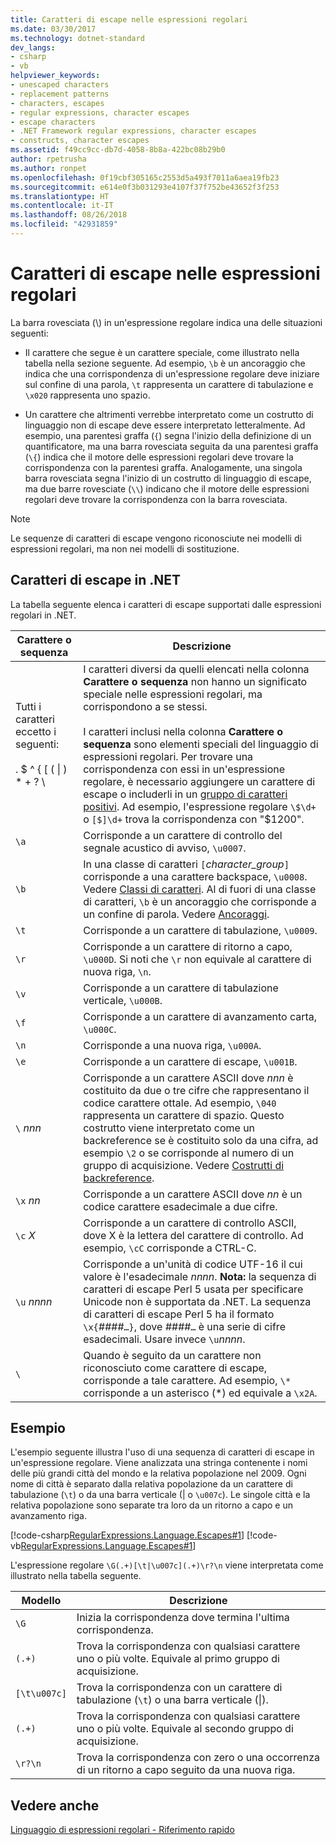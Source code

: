 ```yaml
---
title: Caratteri di escape nelle espressioni regolari
ms.date: 03/30/2017
ms.technology: dotnet-standard
dev_langs:
- csharp
- vb
helpviewer_keywords:
- unescaped characters
- replacement patterns
- characters, escapes
- regular expressions, character escapes
- escape characters
- .NET Framework regular expressions, character escapes
- constructs, character escapes
ms.assetid: f49cc9cc-db7d-4058-8b8a-422bc08b29b0
author: rpetrusha
ms.author: ronpet
ms.openlocfilehash: 0f19cbf305165c2553d5a493f7011a6aea19fb23
ms.sourcegitcommit: e614e0f3b031293e4107f37f752be43652f3f253
ms.translationtype: HT
ms.contentlocale: it-IT
ms.lasthandoff: 08/26/2018
ms.locfileid: "42931859"
---
```

# <a name="character-escapes-in-regular-expressions"></a>Caratteri di escape nelle espressioni regolari
La barra rovesciata (\\) in un'espressione regolare indica una delle situazioni seguenti:  
  
-   Il carattere che segue è un carattere speciale, come illustrato nella tabella nella sezione seguente. Ad esempio, `\b` è un ancoraggio che indica che una corrispondenza di un'espressione regolare deve iniziare sul confine di una parola, `\t` rappresenta un carattere di tabulazione e `\x020` rappresenta uno spazio.  
  
-   Un carattere che altrimenti verrebbe interpretato come un costrutto di linguaggio non di escape deve essere interpretato letteralmente. Ad esempio, una parentesi graffa (`{`) segna l'inizio della definizione di un quantificatore, ma una barra rovesciata seguita da una parentesi graffa (`\{`) indica che il motore delle espressioni regolari deve trovare la corrispondenza con la parentesi graffa. Analogamente, una singola barra rovesciata segna l'inizio di un costrutto di linguaggio di escape, ma due barre rovesciate (`\\`) indicano che il motore delle espressioni regolari deve trovare la corrispondenza con la barra rovesciata.  
  
> [!NOTE]
>  Le sequenze di caratteri di escape vengono riconosciute nei modelli di espressioni regolari, ma non nei modelli di sostituzione.  
  
## <a name="character-escapes-in-net"></a>Caratteri di escape in .NET  
 La tabella seguente elenca i caratteri di escape supportati dalle espressioni regolari in .NET.  
  
|Carattere o sequenza|Descrizione|  
|---------------------------|-----------------|  
|Tutti i caratteri eccetto i seguenti:<br /><br /> . $ ^ { [ ( &#124; ) * + ? \ |I caratteri diversi da quelli elencati nella colonna **Carattere o sequenza** non hanno un significato speciale nelle espressioni regolari, ma corrispondono a se stessi.<br /><br /> I caratteri inclusi nella colonna **Carattere o sequenza** sono elementi speciali del linguaggio di espressioni regolari. Per trovare una corrispondenza con essi in un'espressione regolare, è necessario aggiungere un carattere di escape o includerli in un [gruppo di caratteri positivi](../../../docs/standard/base-types/character-classes-in-regular-expressions.md). Ad esempio, l'espressione regolare `\$\d+` o `[$]\d+` trova la corrispondenza con "$1200".|  
|`\a`|Corrisponde a un carattere di controllo del segnale acustico di avviso, `\u0007`.|  
|`\b`|In una classe di caratteri `[`*character_group*`]` corrisponde a una carattere backspace, `\u0008`.  Vedere [Classi di caratteri](../../../docs/standard/base-types/character-classes-in-regular-expressions.md). Al di fuori di una classe di caratteri, `\b` è un ancoraggio che corrisponde a un confine di parola. Vedere [Ancoraggi](../../../docs/standard/base-types/anchors-in-regular-expressions.md).|  
|`\t`|Corrisponde a un carattere di tabulazione, `\u0009`.|  
|`\r`|Corrisponde a un carattere di ritorno a capo, `\u000D`. Si noti che `\r` non equivale al carattere di nuova riga, `\n`.|  
|`\v`|Corrisponde a un carattere di tabulazione verticale, `\u000B`.|  
|`\f`|Corrisponde a un carattere di avanzamento carta, `\u000C`.|  
|`\n`|Corrisponde a una nuova riga, `\u000A`.|  
|`\e`|Corrisponde a un carattere di escape, `\u001B`.|  
|`\` *nnn*|Corrisponde a un carattere ASCII dove *nnn* è costituito da due o tre cifre che rappresentano il codice carattere ottale. Ad esempio, `\040` rappresenta un carattere di spazio. Questo costrutto viene interpretato come un backreference se è costituito solo da una cifra, ad esempio `\2` o se corrisponde al numero di un gruppo di acquisizione. Vedere [Costrutti di backreference](../../../docs/standard/base-types/backreference-constructs-in-regular-expressions.md).|  
|`\x` *nn*|Corrisponde a un carattere ASCII dove *nn* è un codice carattere esadecimale a due cifre.|  
|`\c` *X*|Corrisponde a un carattere di controllo ASCII, dove X è la lettera del carattere di controllo. Ad esempio, `\cC` corrisponde a CTRL-C.|  
|`\u` *nnnn*|Corrisponde a un'unità di codice UTF-16 il cui valore è l'esadecimale *nnnn*. **Nota:** la sequenza di caratteri di escape Perl 5 usata per specificare Unicode non è supportata da .NET. La sequenza di caratteri di escape Perl 5 ha il formato `\x{`*####*`…}`, dove *####*`…` è una serie di cifre esadecimali. Usare invece `\u`*nnnn*.|  
|`\`|Quando è seguito da un carattere non riconosciuto come carattere di escape, corrisponde a tale carattere. Ad esempio, `\*` corrisponde a un asterisco (*) ed equivale a `\x2A`.|  
  
## <a name="an-example"></a>Esempio  
 L'esempio seguente illustra l'uso di una sequenza di caratteri di escape in un'espressione regolare. Viene analizzata una stringa contenente i nomi delle più grandi città del mondo e la relativa popolazione nel 2009. Ogni nome di città è separato dalla relativa popolazione da un carattere di tabulazione (`\t`) o da una barra verticale (&#124; o `\u007c`). Le singole città e la relativa popolazione sono separate tra loro da un ritorno a capo e un avanzamento riga.  
  
 [!code-csharp[RegularExpressions.Language.Escapes#1](../../../samples/snippets/csharp/VS_Snippets_CLR/regularexpressions.language.escapes/cs/escape1.cs#1)]
 [!code-vb[RegularExpressions.Language.Escapes#1](../../../samples/snippets/visualbasic/VS_Snippets_CLR/regularexpressions.language.escapes/vb/escape1.vb#1)]  
  
 L'espressione regolare `\G(.+)[\t|\u007c](.+)\r?\n` viene interpretata come illustrato nella tabella seguente.  
  
|Modello|Descrizione|  
|-------------|-----------------|  
|`\G`|Inizia la corrispondenza dove termina l'ultima corrispondenza.|  
|`(.+)`|Trova la corrispondenza con qualsiasi carattere uno o più volte. Equivale al primo gruppo di acquisizione.|  
|`[\t\u007c]`|Trova la corrispondenza con un carattere di tabulazione (`\t`) o una barra verticale (&#124;).|  
|`(.+)`|Trova la corrispondenza con qualsiasi carattere uno o più volte. Equivale al secondo gruppo di acquisizione.|  
|`\r?\n`|Trova la corrispondenza con zero o una occorrenza di un ritorno a capo seguito da una nuova riga.|  
  
## <a name="see-also"></a>Vedere anche  
 [Linguaggio di espressioni regolari - Riferimento rapido](../../../docs/standard/base-types/regular-expression-language-quick-reference.md)
